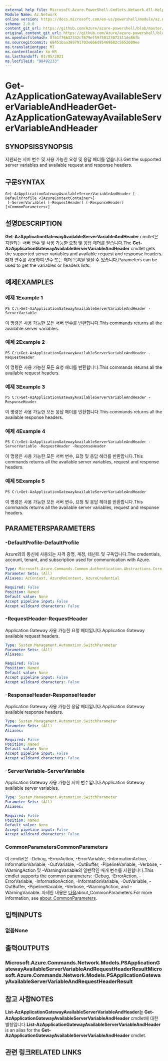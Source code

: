 ```yaml
---
external help file: Microsoft.Azure.PowerShell.Cmdlets.Network.dll-Help.xml
Module Name: Az.Network
online version: https://docs.microsoft.com/en-us/powershell/module/az.network/get-azapplicationgatewayavailableservervariableandheader
schema: 2.0.0
content_git_url: https://github.com/Azure/azure-powershell/blob/master/src/Network/Network/help/Get-AzApplicationGatewayAvailableServerVariableAndHeader.md
original_content_git_url: https://github.com/Azure/azure-powershell/blob/master/src/Network/Network/help/Get-AzApplicationGatewayAvailableServerVariableAndHeader.md
ms.openlocfilehash: 8fb1f76b32332c7679ef59f50123072311de86fb
ms.sourcegitcommit: 68451baa389791703e666d95469602c5652609ee
ms.translationtype: MT
ms.contentlocale: ko-KR
ms.lasthandoff: 01/05/2021
ms.locfileid: "98492233"
---
```

# <span data-ttu-id="e7fa2-101">Get-AzApplicationGatewayAvailableServerVariableAndHeader</span><span class="sxs-lookup"><span data-stu-id="e7fa2-101">Get-AzApplicationGatewayAvailableServerVariableAndHeader</span></span>

## <span data-ttu-id="e7fa2-102">SYNOPSIS</span><span class="sxs-lookup"><span data-stu-id="e7fa2-102">SYNOPSIS</span></span>
<span data-ttu-id="e7fa2-103">지원되는 서버 변수 및 사용 가능한 요청 및 응답 헤더를 얻습니다.</span><span class="sxs-lookup"><span data-stu-id="e7fa2-103">Get the supported server variables and available request and response headers.</span></span>

## <span data-ttu-id="e7fa2-104">구문</span><span class="sxs-lookup"><span data-stu-id="e7fa2-104">SYNTAX</span></span>

```
Get-AzApplicationGatewayAvailableServerVariableAndHeader [-DefaultProfile <IAzureContextContainer>]
 [-ServerVariable] [-RequestHeader] [-ResponseHeader] [<CommonParameters>]
```

## <span data-ttu-id="e7fa2-105">설명</span><span class="sxs-lookup"><span data-stu-id="e7fa2-105">DESCRIPTION</span></span>
<span data-ttu-id="e7fa2-106">**Get-AzApplicationGatewayAvailableServerVariableAndHeader** cmdlet은 지원되는 서버 변수 및 사용 가능한 요청 및 응답 헤더를 얻습니다.</span><span class="sxs-lookup"><span data-stu-id="e7fa2-106">The **Get-AzApplicationGatewayAvailableServerVariableAndHeader** cmdlet gets the supported server variables and available request and response headers.</span></span> <span data-ttu-id="e7fa2-107">매개 변수를 사용하여 변수 또는 헤더 목록을 얻을 수 있습니다.</span><span class="sxs-lookup"><span data-stu-id="e7fa2-107">Parameters can be used to get the variables or headers lists.</span></span>

## <span data-ttu-id="e7fa2-108">예제</span><span class="sxs-lookup"><span data-stu-id="e7fa2-108">EXAMPLES</span></span>

### <span data-ttu-id="e7fa2-109">예제 1</span><span class="sxs-lookup"><span data-stu-id="e7fa2-109">Example 1</span></span>
```
PS C:\>Get-AzApplicationGatewayAvailableServerVariableAndHeader -ServerVariable
```

<span data-ttu-id="e7fa2-110">이 명령은 사용 가능한 모든 서버 변수를 반환합니다.</span><span class="sxs-lookup"><span data-stu-id="e7fa2-110">This commands returns all the available server variables.</span></span>

### <span data-ttu-id="e7fa2-111">예제 2</span><span class="sxs-lookup"><span data-stu-id="e7fa2-111">Example 2</span></span>
```
PS C:\>Get-AzApplicationGatewayAvailableServerVariableAndHeader -RequestHeader
```

<span data-ttu-id="e7fa2-112">이 명령은 사용 가능한 모든 요청 헤더를 반환합니다.</span><span class="sxs-lookup"><span data-stu-id="e7fa2-112">This commands returns all the available request headers.</span></span>

### <span data-ttu-id="e7fa2-113">예제 3</span><span class="sxs-lookup"><span data-stu-id="e7fa2-113">Example 3</span></span>
```
PS C:\>Get-AzApplicationGatewayAvailableServerVariableAndHeader -ResponseHeader
```

<span data-ttu-id="e7fa2-114">이 명령은 사용 가능한 모든 응답 헤더를 반환합니다.</span><span class="sxs-lookup"><span data-stu-id="e7fa2-114">This commands returns all the available response headers.</span></span>

### <span data-ttu-id="e7fa2-115">예제 4</span><span class="sxs-lookup"><span data-stu-id="e7fa2-115">Example 4</span></span>
```
PS C:\>Get-AzApplicationGatewayAvailableServerVariableAndHeader - ServerVariable -RequestHeader -ResponseHeader
```

<span data-ttu-id="e7fa2-116">이 명령은 사용 가능한 모든 서버 변수, 요청 및 응답 헤더를 반환합니다.</span><span class="sxs-lookup"><span data-stu-id="e7fa2-116">This commands returns all the available server variables, request and response headers.</span></span>

### <span data-ttu-id="e7fa2-117">예제 5</span><span class="sxs-lookup"><span data-stu-id="e7fa2-117">Example 5</span></span>
```
PS C:\>Get-AzApplicationGatewayAvailableServerVariableAndHeader
```

<span data-ttu-id="e7fa2-118">이 명령은 사용 가능한 모든 서버 변수, 요청 및 응답 헤더를 반환합니다.</span><span class="sxs-lookup"><span data-stu-id="e7fa2-118">This commands returns all the available server variables, request and response headers.</span></span>

## <span data-ttu-id="e7fa2-119">PARAMETERS</span><span class="sxs-lookup"><span data-stu-id="e7fa2-119">PARAMETERS</span></span>

### <span data-ttu-id="e7fa2-120">-DefaultProfile</span><span class="sxs-lookup"><span data-stu-id="e7fa2-120">-DefaultProfile</span></span>
<span data-ttu-id="e7fa2-121">Azure와의 통신에 사용되는 자격 증명, 계정, 테넌트 및 구독입니다.</span><span class="sxs-lookup"><span data-stu-id="e7fa2-121">The credentials, account, tenant, and subscription used for communication with Azure.</span></span>

```yaml
Type: Microsoft.Azure.Commands.Common.Authentication.Abstractions.Core.IAzureContextContainer
Parameter Sets: (All)
Aliases: AzContext, AzureRmContext, AzureCredential

Required: False
Position: Named
Default value: None
Accept pipeline input: False
Accept wildcard characters: False
```

### <span data-ttu-id="e7fa2-122">-RequestHeader</span><span class="sxs-lookup"><span data-stu-id="e7fa2-122">-RequestHeader</span></span>
<span data-ttu-id="e7fa2-123">Application Gateway 사용 가능한 요청 헤더입니다.</span><span class="sxs-lookup"><span data-stu-id="e7fa2-123">Application Gateway available request headers.</span></span>

```yaml
Type: System.Management.Automation.SwitchParameter
Parameter Sets: (All)
Aliases:

Required: False
Position: Named
Default value: None
Accept pipeline input: False
Accept wildcard characters: False
```

### <span data-ttu-id="e7fa2-124">-ResponseHeader</span><span class="sxs-lookup"><span data-stu-id="e7fa2-124">-ResponseHeader</span></span>
<span data-ttu-id="e7fa2-125">Application Gateway 사용 가능한 응답 헤더입니다.</span><span class="sxs-lookup"><span data-stu-id="e7fa2-125">Application Gateway available response headers.</span></span>

```yaml
Type: System.Management.Automation.SwitchParameter
Parameter Sets: (All)
Aliases:

Required: False
Position: Named
Default value: None
Accept pipeline input: False
Accept wildcard characters: False
```

### <span data-ttu-id="e7fa2-126">-ServerVariable</span><span class="sxs-lookup"><span data-stu-id="e7fa2-126">-ServerVariable</span></span>
<span data-ttu-id="e7fa2-127">Application Gateway 사용 가능한 서버 변수입니다.</span><span class="sxs-lookup"><span data-stu-id="e7fa2-127">Application Gateway available server variables.</span></span>

```yaml
Type: System.Management.Automation.SwitchParameter
Parameter Sets: (All)
Aliases:

Required: False
Position: Named
Default value: None
Accept pipeline input: False
Accept wildcard characters: False
```

### <span data-ttu-id="e7fa2-128">CommonParameters</span><span class="sxs-lookup"><span data-stu-id="e7fa2-128">CommonParameters</span></span>
<span data-ttu-id="e7fa2-129">이 cmdlet은 -Debug, -ErrorAction, -ErrorVariable, -InformationAction, -InformationVariable, -OutVariable, -OutBuffer, -PipelineVariable, -Verbose, -WarningAction 및 -WarningVariable의 일반적인 매개 변수를 지원합니다.</span><span class="sxs-lookup"><span data-stu-id="e7fa2-129">This cmdlet supports the common parameters: -Debug, -ErrorAction, -ErrorVariable, -InformationAction, -InformationVariable, -OutVariable, -OutBuffer, -PipelineVariable, -Verbose, -WarningAction, and -WarningVariable.</span></span> <span data-ttu-id="e7fa2-130">자세한 내용은 [다음](http://go.microsoft.com/fwlink/?LinkID=113216)about_CommonParameters.</span><span class="sxs-lookup"><span data-stu-id="e7fa2-130">For more information, see [about_CommonParameters](http://go.microsoft.com/fwlink/?LinkID=113216).</span></span>

## <span data-ttu-id="e7fa2-131">입력</span><span class="sxs-lookup"><span data-stu-id="e7fa2-131">INPUTS</span></span>

### <span data-ttu-id="e7fa2-132">없음</span><span class="sxs-lookup"><span data-stu-id="e7fa2-132">None</span></span>

## <span data-ttu-id="e7fa2-133">출력</span><span class="sxs-lookup"><span data-stu-id="e7fa2-133">OUTPUTS</span></span>

### <span data-ttu-id="e7fa2-134">Microsoft.Azure.Commands.Network.Models.PSApplicationGatewayAvailableServerVariableAndRequestHeaderResult</span><span class="sxs-lookup"><span data-stu-id="e7fa2-134">Microsoft.Azure.Commands.Network.Models.PSApplicationGatewayAvailableServerVariableAndRequestHeaderResult</span></span>

## <span data-ttu-id="e7fa2-135">참고 사항</span><span class="sxs-lookup"><span data-stu-id="e7fa2-135">NOTES</span></span>
<span data-ttu-id="e7fa2-136">**List-AzApplicationGatewayAvailableServerVariableAndHeader는** **Get-AzApplicationGatewayAvailableServerVariableAndHeader** cmdlet에 대한 별칭입니다.</span><span class="sxs-lookup"><span data-stu-id="e7fa2-136">**List-AzApplicationGatewayAvailableServerVariableAndHeader** is an alias for the **Get-AzApplicationGatewayAvailableServerVariableAndHeader** cmdlet.</span></span>

## <span data-ttu-id="e7fa2-137">관련 링크</span><span class="sxs-lookup"><span data-stu-id="e7fa2-137">RELATED LINKS</span></span>
